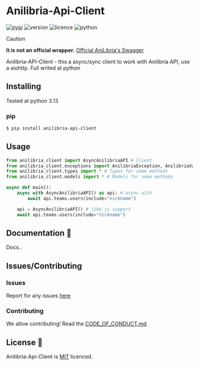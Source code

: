 # Anilibria-Api-Client

[![pypi](https://img.shields.io/badge/anilibria_api_client_on_PyPi-blue)]()
![version](https://img.shields.io/badge/Version-0.1.0-blue)
![licence](https://img.shields.io/badge/License-MIT-green)
![python](https://img.shields.io/badge/Python-3.13%2B-blue)

> [!CAUTION]  
> **It is not an official wrapper.** [Official AniLibria's Swagger](https://anilibria.top/api/docs/v1)

Anilibria-API-Client - this a async/sync client to work with Anilibria API, use a aiohttp. Full writed at python

## Installing
Tested at python 3.13
### pip
```bash
$ pip install anilibria-api-client
```
## Usage
```python
from anilibria_client import AsyncAnilibriaAPI # Client
from anilibria_client.exceptions import AnilibriaException, AnilibriaValidationException # Errors
from anilibria_client.types import * # Types for some methods
from anilibria_client.models import * # Models for some methods

async def main():
    async with AsyncAnilibriaAPI() as api: # async with
        await api.teams.users(include="nickname")

    api = AsyncAnilibriaAPI() # like js support
    await api.teams.users(include="nickname")
```

## Documentation 📃
Docs..

## Issues/Contributing
### Issues
Report for any issues [here](https://github.com/semen-bol/Anilibria-Api-Client/issues)
### Contributing
We allow contributing! Read the [CODE_OF_CONDUCT.md](https://github.com/semen-bol/Anilibria-Api-Client/blob/main/CODE_OF_CONDUCT.md)

## License 📄
Anilibria-Api-Client is [MIT](https://github.com/semen-bol/Anilibria-Api-Client/blob/main/LICENSE) licenced.